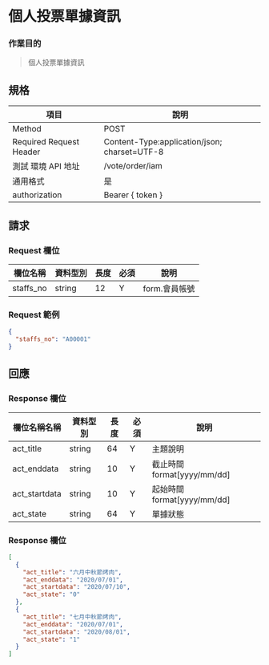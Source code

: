 # 個人投票單據資訊

### 作業目的

> 個人投票單據資訊

## 規格

| 項目                    | 說明                                         |
| ----------------------- | -------------------------------------------- |
| Method                  | POST                                         |
| Required Request Header | Content-Type:application/json; charset=UTF-8 |
| 測試 環境 API 地址      | /vote/order/iam                              |
| 通用格式                | 是                                           |
| authorization           | Bearer { token }                             |

## 請求

### Request 欄位

| 欄位名稱  | 資料型別 | 長度 | 必須 | 說明          |
| --------- | -------- | ---- | ---- | ------------- |
| staffs_no | string   | 12   | Y    | form.會員帳號 |

### Request 範例

```json
{
  "staffs_no": "A00001"
}
```

## 回應

### Response 欄位

| 欄位名稱名稱  | 資料型別 | 長度 | 必須 | 說明                        |
| ------------- | -------- | ---- | ---- | --------------------------- |
| act_title     | string   | 64   | Y    | 主題說明                    |
| act_enddata   | string   | 10   | Y    | 截止時間 format[yyyy/mm/dd] |
| act_startdata | string   | 10   | Y    | 起始時間 format[yyyy/mm/dd] |
| act_state     | string   | 64   | Y    | 單據狀態                    |

### Response 欄位

```json
[
  {
    "act_title": "六月中秋節烤肉",
    "act_enddata": "2020/07/01",
    "act_startdata": "2020/07/10",
    "act_state": "0"
  },
  {
    "act_title": "七月中秋節烤肉",
    "act_enddata": "2020/07/01",
    "act_startdata": "2020/08/01",
    "act_state": "1"
  }
]
```
